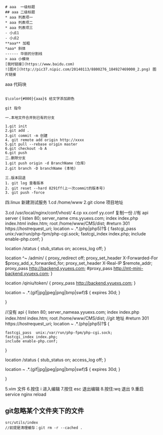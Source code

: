 ```
# aaa  一级标题
## aaa 二级标题
* aaa 列表项一
* aaa 列表项二
* aaa 列表项三
- 小点1
- 小点2
**aaa** 加粗
*aaa* 斜体
------ 华丽的分割线
> aaa 小模块
[我时链接](https://www.baidu.com)
![图片](http://pic37.nipic.com/20140113/8800276_184927469000_2.png) 图片链接
```

aaa 代码块

```

$\color{#000}{aaa}$ 给文字添加颜色
```

```
git 指令

一.本地文件合并到已有的分支

1.git init
2.git add .
3.git commit -m 创建
4. git remote add origin http://xxxx
5.git pull --rebase origin master
6.git checkout -b A
6.git push
二.删除分支
1.git push origin -d BranchName（仓库）
2.git branch -D branchName (本地)

三.版本回退
1. git log 查看版本
2. git reset --hard 8291ff(上一次commit的版本号)
3. git push -force
```

四.linux 新建测试服务
1.cd /home/www
2.git clone 项目地址

3.cd /usr/local/nginx/conf/vhost/
4.cp xx.conf yy.conf 复制一份
    //有 api
    server
{
    listen 80;
    server_name cms.yyuexs.com;
    index index.php index.html index.htm;
    root /home/www/CMS/dist;
    #return 301 https://$host$request_uri;
    location ~ .\*\.(php|php5)?\$
 {
    fastcgi_pass  unix:/var/run/php-fpm/php-cgi.sock;
    fastcgi_index index.php;
    include enable-php.conf;
 }

location /status {
    stub_status on;
    access_log   off;
}


location ^~ /admin/  {
    proxy_redirect off;
    proxy_set_header X-Forwarded-For $proxy_add_x_forwarded_for;
    proxy_set_header X-Real-IP $remote_addr;
    proxy_pass http://backend.yyuexs.com;
#proxy_pass http://mt-mini-backend.yyuexs.com;
}

location /qiniu/token/  {
    proxy_pass http://backend.yyuexs.com;
}

location ~ .*\.(gif|jpg|jpeg|png|bmp|swf)$
{
expires      30d;
}

}

//没有 api
{
    listen 80;
    server_nameaa.yyuexs.com;
    index index.php index.html index.htm;
    root /home/www/CMS/dist; //git 地址
    #return 301 https://$host$request_uri;
    location ~ .\*\.(php|php5)?\$
{

    fastcgi_pass  unix:/var/run/php-fpm/php-cgi.sock;
    fastcgi_index index.php;
    include enable-php.conf;
}

location /status {
    stub_status on;
    access_log   off;
}



location ~ .*\.(gif|jpg|jpeg|png|bmp|swf)$
    {
        expires      30d;
}

}

5.vim 文件
6.按住 i 进入编辑
7.按住 esc 退出编辑
8.按住:wq 退出 
9.重启 service nginx reload


## git忽略某个文件夹下的文件
~~~
src/utils/index
//前提是清理缓存：git rm -r --cached .
~~~
